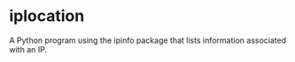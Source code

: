 # iplocation
A Python program using the ipinfo package that lists information associated with an IP.
